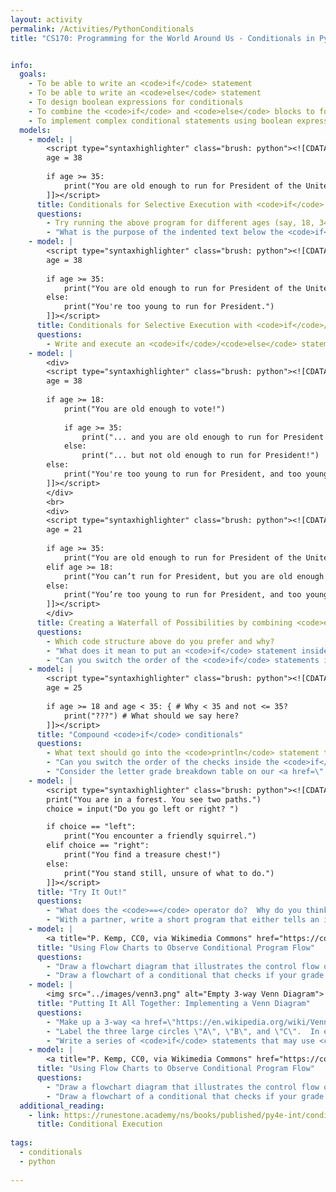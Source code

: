 ```yaml
---
layout: activity
permalink: /Activities/PythonConditionals
title: "CS170: Programming for the World Around Us - Conditionals in Python"


info:
  goals: 
    - To be able to write an <code>if</code> statement
    - To be able to write an <code>else</code> statement
    - To design boolean expressions for conditionals
    - To combine the <code>if</code> and <code>else</code> blocks to form conditionals that utilize the <code>else if</code> construct
    - To implement complex conditional statements using boolean expression operators
  models:
    - model: |
        <script type="syntaxhighlighter" class="brush: python"><![CDATA[
        age = 38
        
        if age >= 35:
            print("You are old enough to run for President of the United States!")
        ]]></script>     
      title: Conditionals for Selective Execution with <code>if</code> Statements
      questions:
        - Try running the above program for different ages (say, 18, 34, 35, and 36).
        - "What is the purpose of the indented text below the <code>if</code> line?  What would happen if you removed that indentation, or added another print statement below that was not indented?"
    - model: |
        <script type="syntaxhighlighter" class="brush: python"><![CDATA[
        age = 38
        
        if age >= 35:
            print("You are old enough to run for President of the United States!")
        else:
            print("You're too young to run for President.")
        ]]></script>     
      title: Conditionals for Selective Execution with <code>if</code>/<code>else</code> Statements        
      questions:
        - Write and execute an <code>if</code>/<code>else</code> statement that determines if it is warm and not raining outside, and prints out whether or not it is appropriate to go outside.
    - model: |
        <div>
        <script type="syntaxhighlighter" class="brush: python"><![CDATA[
        age = 38
        
        if age >= 18:
            print("You are old enough to vote!")
            
            if age >= 35:
                print("... and you are old enough to run for President!")
            else:
                print("... but not old enough to run for President!")
        else:
            print("You're too young to run for President, and too young to vote.")
        ]]></script>    
        </div>
        <br>
        <div>
        <script type="syntaxhighlighter" class="brush: python"><![CDATA[
        age = 21
            
        if age >= 35:
            print("You are old enough to run for President of the United States!")
        elif age >= 18:
            print("You can’t run for President, but you are old enough to vote!")
        else:
            print("You’re too young to run for President, and too young to vote.")
        ]]></script>  
        </div>
      title: Creating a Waterfall of Possibilities by combining <code>else</code> and <code>if</code>
      questions:
        - Which code structure above do you prefer and why?
        - "What does it mean to put an <code>if</code> statement inside of the body of another <code>if</code> statement?  Give a scenario in which each line of code will execute, and a scenario in which it will not."
        - "Can you switch the order of the <code>if</code> statements in either example?  Why or why not?"
    - model: |
        <script type="syntaxhighlighter" class="brush: python"><![CDATA[
        age = 25
        
        if age >= 18 and age < 35: { # Why < 35 and not <= 35?
            print("???") # What should we say here?
        ]]></script>      
      title: "Compound <code>if</code> conditionals"
      questions: 
        - What text should go into the <code>println</code> statement to indicate whether the person can vote (at least age 18) but also is too young to run for president (at least age 35)?
        - "Can you switch the order of the checks inside the <code>if</code> statement?  Why or why not?"
        - "Consider the letter grade breakdown table on our <a href=\"../#grading\">course syllabus</a>.  Write a series of compound <code>if</code> statements that determines if your grade is an A+, an A, or an A-."
    - model: |
        <script type="syntaxhighlighter" class="brush: python"><![CDATA[
        print("You are in a forest. You see two paths.")
        choice = input("Do you go left or right? ")

        if choice == "left":
            print("You encounter a friendly squirrel.")
        elif choice == "right":
            print("You find a treasure chest!")
        else:
            print("You stand still, unsure of what to do.")
        ]]></script>           
      title: "Try It Out!"
      questions:
        - "What does the <code>==</code> operator do?  Why do you think it is different from a single <code>=</code> sign?"
        - "With a partner, write a short program that either tells an interactive story or treasure hunt, asks a user to guess a secret number (and tells them if they are correct), plays rock-paper-scizzors, plays a question and answer quiz game, or tells you whether you should turn on the heater or air conditioner.  Be prepared to share this with the class!"      
    - model: |
        <a title="P. Kemp, CC0, via Wikimedia Commons" href="https://commons.wikimedia.org/wiki/File:If-Then-Else-diagram.svg"><img width="256" alt="If-Then-Else-diagram" src="https://upload.wikimedia.org/wikipedia/commons/thumb/c/c5/If-Then-Else-diagram.svg/256px-If-Then-Else-diagram.svg.png"></a>
      title: "Using Flow Charts to Observe Conditional Program Flow"
      questions:
        - "Draw a flowchart diagram that illustrates the control flow of your Venn Diagram program."
        - "Draw a flowchart of a conditional that checks if your grade is within range for each letter grade in the class."        
    - model: |
        <img src="../images/venn3.png" alt="Empty 3-way Venn Diagram">
      title: "Putting It All Together: Implementing a Venn Diagram"
      questions:
        - "Make up a 3-way <a href=\"https://en.wikipedia.org/wiki/Venn_diagram\">Venn Diagram</a> of your choosing; you can look one up on the Internet if you wish."
        - "Label the three large circles \"A\", \"B\", and \"C\".  In each of the 7 regions within the Venn Diagram, which elements are true and which are false?"
        - "Write a series of <code>if</code> statements that may use <code>else</code> and <code>else if</code> blocks that print out the different states of your Venn Diagram.  There are a few ways to go about this, so we will discuss and compare approaches as a class."  
    - model: |
        <a title="P. Kemp, CC0, via Wikimedia Commons" href="https://commons.wikimedia.org/wiki/File:If-Then-Else-diagram.svg"><img width="256" alt="If-Then-Else-diagram" src="https://upload.wikimedia.org/wikipedia/commons/thumb/c/c5/If-Then-Else-diagram.svg/256px-If-Then-Else-diagram.svg.png"></a>
      title: "Using Flow Charts to Observe Conditional Program Flow"
      questions:
        - "Draw a flowchart diagram that illustrates the control flow of your Venn Diagram program."
        - "Draw a flowchart of a conditional that checks if your grade is within range for each letter grade in the class."        
  additional_reading:
    - link: https://runestone.academy/ns/books/published/py4e-int/conditional/toctree.html
      title: Conditional Execution
      
tags:
  - conditionals
  - python
  
---
```


